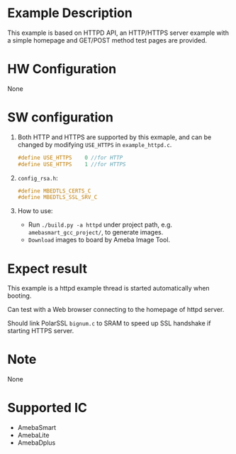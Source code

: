 # Example Description

This example is based on HTTPD API, an HTTP/HTTPS server example with a simple homepage and GET/POST method test pages are provided.

# HW Configuration

None

# SW configuration

1. Both HTTP and HTTPS are supported by this exmaple, and can be changed by modifying `USE_HTTPS` in `example_httpd.c`.
	```C
	#define USE_HTTPS    0 //for HTTP
	#define USE_HTTPS    1 //for HTTPS
	```

2. `config_rsa.h`:
	```C
	#define MBEDTLS_CERTS_C
	#define MBEDTLS_SSL_SRV_C
	```

3. How to use:
   - Run `./build.py -a httpd` under project path, e.g. `amebasmart_gcc_project/`, to generate images.
   - `Download` images to board by Ameba Image Tool.

# Expect result

This example is a httpd example thread is started automatically when booting.

Can test with a Web browser connecting to the homepage of httpd server.

Should link PolarSSL `bignum.c` to SRAM to speed up SSL handshake if starting HTTPS server.

# Note

None

# Supported IC

- AmebaSmart
- AmebaLite
- AmebaDplus
